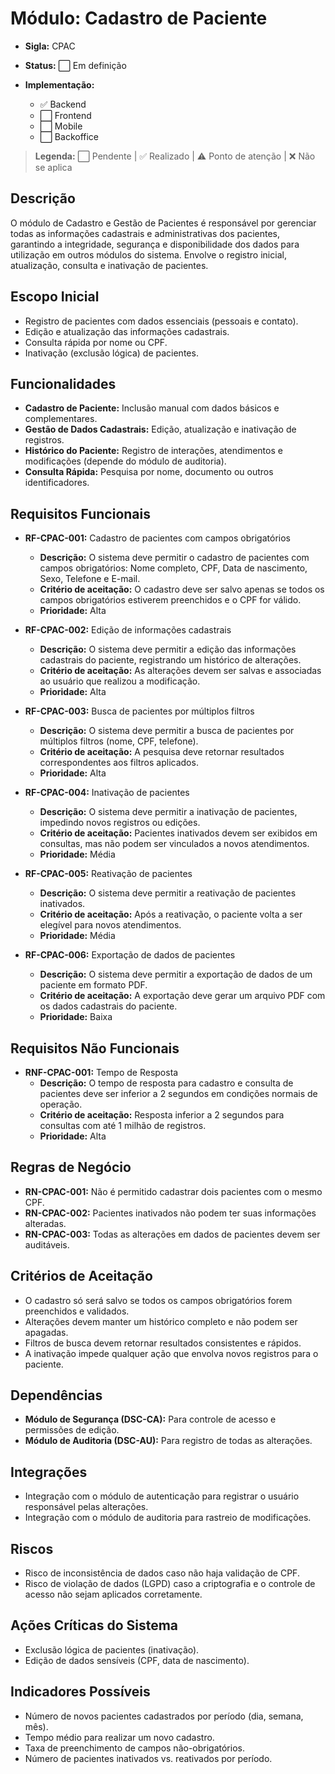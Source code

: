 # Módulo: Cadastro de Paciente
- **Sigla:** CPAC
- **Status:** ⬜ Em definição

- **Implementação:**
  - ✅ Backend
  - ⬜ Frontend
  - ⬜ Mobile
  - ⬜ Backoffice

> **Legenda:** ⬜ Pendente | ✅ Realizado | ⚠️ Ponto de atenção | ❌ Não se aplica

## Descrição
O módulo de Cadastro e Gestão de Pacientes é responsável por gerenciar todas as informações cadastrais e administrativas dos pacientes, garantindo a integridade, segurança e disponibilidade dos dados para utilização em outros módulos do sistema. Envolve o registro inicial, atualização, consulta e inativação de pacientes.

## Escopo Inicial
- Registro de pacientes com dados essenciais (pessoais e contato).
- Edição e atualização das informações cadastrais.
- Consulta rápida por nome ou CPF.
- Inativação (exclusão lógica) de pacientes.

## Funcionalidades
- **Cadastro de Paciente:** Inclusão manual com dados básicos e complementares.
- **Gestão de Dados Cadastrais:** Edição, atualização e inativação de registros.
- **Histórico do Paciente:** Registro de interações, atendimentos e modificações (depende do módulo de auditoria).
- **Consulta Rápida:** Pesquisa por nome, documento ou outros identificadores.

## Requisitos Funcionais

- **RF-CPAC-001:** Cadastro de pacientes com campos obrigatórios
  - **Descrição:** O sistema deve permitir o cadastro de pacientes com campos obrigatórios: Nome completo, CPF, Data de nascimento, Sexo, Telefone e E-mail.
  - **Critério de aceitação:** O cadastro deve ser salvo apenas se todos os campos obrigatórios estiverem preenchidos e o CPF for válido.
  - **Prioridade:** Alta

- **RF-CPAC-002:** Edição de informações cadastrais
  - **Descrição:** O sistema deve permitir a edição das informações cadastrais do paciente, registrando um histórico de alterações.
  - **Critério de aceitação:** As alterações devem ser salvas e associadas ao usuário que realizou a modificação.
  - **Prioridade:** Alta

- **RF-CPAC-003:** Busca de pacientes por múltiplos filtros
  - **Descrição:** O sistema deve permitir a busca de pacientes por múltiplos filtros (nome, CPF, telefone).
  - **Critério de aceitação:** A pesquisa deve retornar resultados correspondentes aos filtros aplicados.
  - **Prioridade:** Alta

- **RF-CPAC-004:** Inativação de pacientes
  - **Descrição:** O sistema deve permitir a inativação de pacientes, impedindo novos registros ou edições.
  - **Critério de aceitação:** Pacientes inativados devem ser exibidos em consultas, mas não podem ser vinculados a novos atendimentos.
  - **Prioridade:** Média

- **RF-CPAC-005:** Reativação de pacientes
  - **Descrição:** O sistema deve permitir a reativação de pacientes inativados.
  - **Critério de aceitação:** Após a reativação, o paciente volta a ser elegível para novos atendimentos.
  - **Prioridade:** Média

- **RF-CPAC-006:** Exportação de dados de pacientes
  - **Descrição:** O sistema deve permitir a exportação de dados de um paciente em formato PDF.
  - **Critério de aceitação:** A exportação deve gerar um arquivo PDF com os dados cadastrais do paciente.
  - **Prioridade:** Baixa

## Requisitos Não Funcionais

- **RNF-CPAC-001:** Tempo de Resposta
  - **Descrição:** O tempo de resposta para cadastro e consulta de pacientes deve ser inferior a 2 segundos em condições normais de operação.
  - **Critério de aceitação:** Resposta inferior a 2 segundos para consultas com até 1 milhão de registros.
  - **Prioridade:** Alta

## Regras de Negócio

- **RN-CPAC-001:** Não é permitido cadastrar dois pacientes com o mesmo CPF.
- **RN-CPAC-002:** Pacientes inativados não podem ter suas informações alteradas.
- **RN-CPAC-003:** Todas as alterações em dados de pacientes devem ser auditáveis.

## Critérios de Aceitação

- O cadastro só será salvo se todos os campos obrigatórios forem preenchidos e validados.
- Alterações devem manter um histórico completo e não podem ser apagadas.
- Filtros de busca devem retornar resultados consistentes e rápidos.
- A inativação impede qualquer ação que envolva novos registros para o paciente.

## Dependências

- **Módulo de Segurança (DSC-CA):** Para controle de acesso e permissões de edição.
- **Módulo de Auditoria (DSC-AU):** Para registro de todas as alterações.

## Integrações

- Integração com o módulo de autenticação para registrar o usuário responsável pelas alterações.
- Integração com o módulo de auditoria para rastreio de modificações.

## Riscos

- Risco de inconsistência de dados caso não haja validação de CPF.
- Risco de violação de dados (LGPD) caso a criptografia e o controle de acesso não sejam aplicados corretamente.

## Ações Críticas do Sistema

- Exclusão lógica de pacientes (inativação).
- Edição de dados sensíveis (CPF, data de nascimento).

## Indicadores Possíveis

- Número de novos pacientes cadastrados por período (dia, semana, mês).
- Tempo médio para realizar um novo cadastro.
- Taxa de preenchimento de campos não-obrigatórios.
- Número de pacientes inativados vs. reativados por período.
